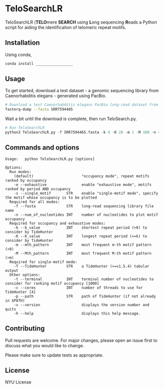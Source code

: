 # TeloSearchLR

TeloSearchLR (**TELO**mere **SEARCH** using **L**ong sequencing **R**eads a Python script for aiding the identificaiton of telomeric repeat motifs.

## Installation

Using conda,

```bash
conda install _________________
```

## Usage

To get started, download a test dataset - a genomic sequencing library from Caenorhabditis elegans - generated using PacBio.
```bash
# Download a test Caenorhabditis elegans PacBio long-read dataset from SRA using sra-tools
fasterq-dump --fasta SRR7594465
```
Wait a bit until the download is complete, then run TeloSearch.py.
```python
# Run TeloSearchLR
python3 TeloSearchLR.py -f SRR7594465.fasta -k 4 -K 20 -m 1 -M 100 -n 4000
```

## Commands and options
```text
Usage:   python TeloSearchLR.py [options]
                
Options:
  Run modes:
    (default)                      "occupancy mode", repeat motifs ranked by occupancy
    -e --exhaustive                enable "exhaustive mode", motifs ranked by period AND occupancy
    -s --single_motif       STR    enable "single-motif mode", specify the motif whose occupancy is to be plotted
  Required for all modes:
    -f --fasta              STR    long-read sequencing library file name
    -n --num_of_nucleotides INT    number of nucleotides to plot motif occupancy
  Required for occupancy and exhaustive modes:
    -k --k_value            INT    shortest repeat period (>0) to consider by TideHunter
    -K --K_value            INT    longest repeat period (>=k) to consider by TideHunter
    -m --mth_pattern        INT    most frequent m-th motif pattern (>0)
    -M --Mth_pattern        INT    most frequent M-th motif pattern (>m)
  Required for single-motif mode:
    -T --TideHunter         STR    a TideHunter (>=v1.5.4) tabular output
  Other options:
    -t --terminal           INT    terminal number of nucleotides to consider for ranking motif occupancy [1000]
    -c --cores              INT    number of threads to use for TideHunter [4]
    -p --path               STR    path of TideHunter (if not already in $PATH)
    -v --version                   displays the version number and quits
    -h --help                      displays this help message.
```
## Contributing

Pull requests are welcome. For major changes, please open an issue first
to discuss what you would like to change.

Please make sure to update tests as appropriate.

## License

NYU License
